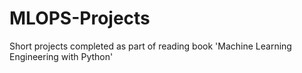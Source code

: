 # MLOPS-Projects
Short projects completed as part of reading book 'Machine Learning Engineering with Python'
